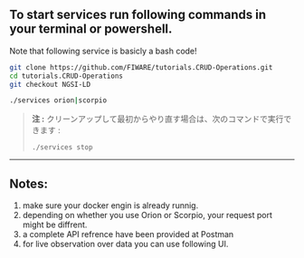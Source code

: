 ## To start services run following commands in your terminal or powershell.
Note that following service is basicly a bash code!

```bash
git clone https://github.com/FIWARE/tutorials.CRUD-Operations.git
cd tutorials.CRUD-Operations
git checkout NGSI-LD

./services orion|scorpio
```

> **注 :** クリーンアップして最初からやり直す場合は、次のコマンドで実行できます :
>
> ```
> ./services stop
> ```


___
## Notes:
1. make sure your docker engin is already runnig.
2. depending on whether you use Orion or Scorpio, your request port might be diffrent.
3. a complete API refrence have been provided at Postman
4. for live observation over data you can use following UI.
